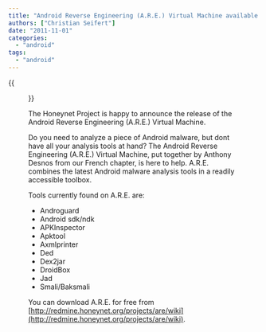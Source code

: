 ```yaml
---
title: "Android Reverse Engineering (A.R.E.) Virtual Machine available for download now!"
authors: ["Christian Seifert"]
date: "2011-11-01"
categories: 
  - "android"
tags: 
  - "android"
---
```

{{<figure src="images/banner.png" alt="Banner" width="50%">}}

The Honeynet Project is happy to announce the release of the Android Reverse Engineering (A.R.E.) Virtual Machine.  

Do you need to analyze a piece of Android malware, but dont have all your analysis tools at hand? The Android Reverse Engineering (A.R.E.) Virtual Machine, put together by Anthony Desnos from our French chapter, is here to help. A.R.E. combines the latest Android malware analysis tools in a readily accessible toolbox.  

Tools currently found on A.R.E. are:  

- Androguard
- Android sdk/ndk
- APKInspector
- Apktool
- Axmlprinter
- Ded
- Dex2jar
- DroidBox
- Jad
- Smali/Baksmali

You can download A.R.E. for free from [http://redmine.honeynet.org/projects/are/wiki](http://redmine.honeynet.org/projects/are/wiki).
